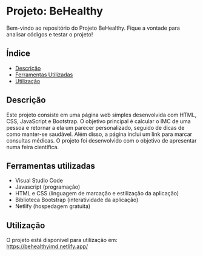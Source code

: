 # Projeto: BeHealthy

Bem-vindo ao repositório do Projeto BeHealthy. Fique a vontade para analisar códigos e testar o projeto!

## Índice

- [Descrição](#descrição)
- [Ferramentas Utilizadas](#ferramentas-utilizadas)
- [Utilização](#utilização)

## Descrição

Este projeto consiste em uma página web simples desenvolvida com HTML, CSS, JavaScript e Bootstrap. O objetivo principal é calcular o IMC de uma pessoa e retornar a ela um parecer personalizado, seguido de dicas de como manter-se saudável. Além disso, a página inclui um link para marcar consultas médicas. O projeto foi desenvolvido com o objetivo de apresentar numa feira científica.

## Ferramentas utilizadas

- Visual Studio Code
- Javascript (programação)
- HTML e CSS (linguagem de marcação e estilização da aplicação)
- Biblioteca Bootstrap (interatividade da aplicação)
- Netlify (hospedagem gratuita)

## Utilização

O projeto está disponível para utilização em: https://behealthyimd.netlify.app/


